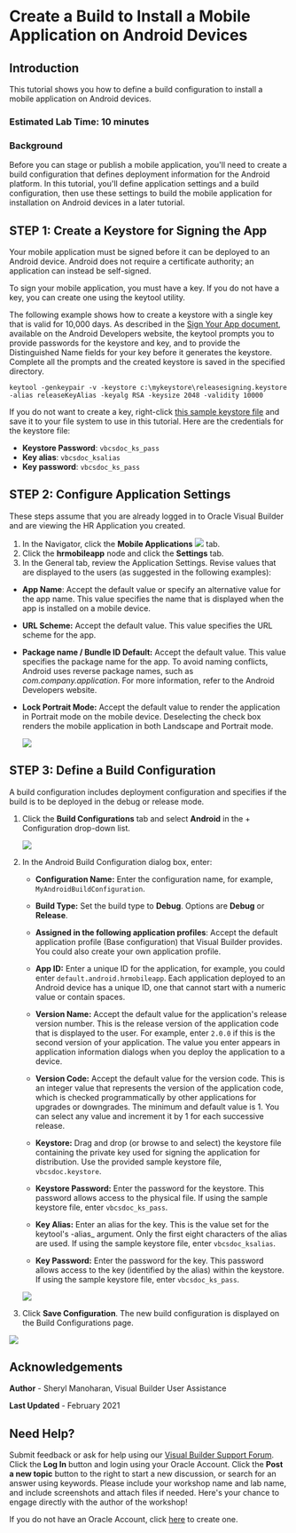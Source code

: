 # Create a Build to Install a Mobile Application on Android Devices

## Introduction

This tutorial shows you how to define a build configuration to install a mobile application on Android devices. 

### Estimated Lab Time:  10 minutes

### Background

Before you can stage or publish a mobile application, you'll need to create a build configuration that defines deployment information for the Android platform. In this tutorial, you'll define application settings and a build configuration, then use these settings to build the mobile application for installation on Android devices in a later tutorial.

## **STEP 1**: Create a Keystore for Signing the App

Your mobile application must be signed before it can be deployed to an Android device. Android does not require a certificate authority; an application can instead be self-signed.

To sign your mobile application, you must have a key. If you do not have a key, you can create one using the keytool utility.

The following example shows how to create a keystore with a single key that is valid for 10,000 days. As described in the [Sign Your App document](https://developer.android.com/studio/publish/app-signing), available on the Android Developers website, the keytool prompts you to provide passwords for the keystore and key, and to provide the Distinguished Name fields for your key before it generates the keystore. Complete all the prompts and the created keystore is saved in the specified directory.

`keytool -genkeypair -v -keystore c:\mykeystore\releasesigning.keystore -alias releaseKeyAlias -keyalg RSA -keysize 2048 -validity 10000`

If you do not want to create a key, right-click [this sample keystore file](https://objectstorage.us-ashburn-1.oraclecloud.com/p/JjCL27Xb2ZRd5b0ffLzx5seodIngMkblIipYb95WtnfxNNnjapO9e1EayVbvXSHZ/n/c4u03/b/developer-library/o/vbcsdoc.keystore) and save it to your file system to use in this tutorial. Here are the credentials for the keystore file:

-   **Keystore Password**: `vbcsdoc_ks_pass`
-   **Key alias**: `vbcsdoc_ksalias`
-   **Key password**: `vbcsdoc_ks_pass`

## **STEP 2**: Configure Application Settings

These steps assume that you are already logged in to Oracle Visual Builder and are viewing the HR Application you created.

1.  In the Navigator, click the **Mobile Applications** ![](./images/vbcsia_mob_mob_icon.png) tab.
2.  Click the **hrmobileapp** node and click the **Settings** tab.
3.  In the General tab, review the Application Settings. Revise values that are displayed to the users (as suggested in the following examples):

-   **App Name**: Accept the default value or specify an alternative value for the app name. This value specifies the name that is displayed when the app is installed on a mobile device.
-   **URL Scheme:** Accept the default value. This value specifies the URL scheme for the app.
-   **Package name / Bundle ID Default:** Accept the default value. This value specifies the package name for the app. To avoid naming conflicts, Android uses reverse package names, such as _com.company.application_. For more information, refer to the Android Developers website.
-   **Lock Portrait Mode:** Accept the default value to render the application in Portrait mode on the mobile device. Deselecting the check box renders the mobile application in both Landscape and Portrait mode.

    ![](./images/vbcsia_mob_gen_s3.png)


## **STEP 3**: Define a Build Configuration

A build configuration includes deployment configuration and specifies if the build is to be deployed in the debug or release mode.

1.  Click the **Build Configurations** tab and select **Android** in the + Configuration drop-down list.

    ![](./images/vbcsia_mob_bp_s1.png)

2.  In the Android Build Configuration dialog box, enter:

    -   **Configuration Name:** Enter the configuration name, for example, `MyAndroidBuildConfiguration`.  

    -   **Build Type:** Set the build type to **Debug**. Options are **Debug** or **Release**.
    -   **Assigned in the following application profiles**: Accept the default application profile (Base configuration) that Visual Builder provides. You could also create your own application profile.
    -   **App ID:** Enter a unique ID for the application, for example, you could enter `default.android.hrmobileapp`. Each application deployed to an Android device has a unique ID, one that cannot start with a numeric value or contain spaces.  

    -   **Version Name:** Accept the default value for the application's release version number. This is the release version of the application code that is displayed to the user. For example, enter `2.0.0` if this is the second version of your application. The value you enter appears in application information dialogs when you deploy the application to a device.
    -   **Version Code:** Accept the default value for the version code. This is an integer value that represents the version of the application code, which is checked programmatically by other applications for upgrades or downgrades. The minimum and default value is 1. You can select any value and increment it by 1 for each successive release. 
    -   **Keystore:** Drag and drop (or browse to and select) the keystore file containing the private key used for signing the application for distribution. Use the provided sample keystore file, `vbcsdoc.keystore`.
    -   **Keystore Password:** Enter the password for the keystore. This password allows access to the physical file. If using the sample keystore file, enter `vbcsdoc_ks_pass`.
    -   **Key Alias:** Enter an alias for the key. This is the value set for the keytool's -alias_ argument. Only the first eight characters of the alias are used. If using the sample keystore file, enter `vbcsdoc_ksalias`.
    -   **Key Password:** Enter the password for the key. This password allows access to the key (identified by the alias) within the keystore. If using the sample keystore file, enter `vbcsdoc_ks_pass`.

    ![](./images/vbcsia_mob_bp_s2.png)

3.  Click **Save Configuration**. The new build configuration is displayed on the Build Configurations page.

![](./images/vbcsia_mob_bp_result.png)

## Acknowledgements
**Author** - Sheryl Manoharan, Visual Builder User Assistance

**Last Updated** - February 2021

## Need Help?
Submit feedback or ask for help using our [Visual Builder Support Forum](https://cloudcustomerconnect.oracle.com/resources/e610f4723c/summary). Click the **Log In** button and login using your Oracle Account. Click the **Post a new topic** button to the right to start a new discussion, or search for an answer using keywords.  Please include your workshop name and lab name, and include screenshots and attach files if needed.  Here's your chance to engage directly with the author of the workshop!

If you do not have an Oracle Account, click [here](https://profile.oracle.com/myprofile/account/create-account.jspx) to create one.
